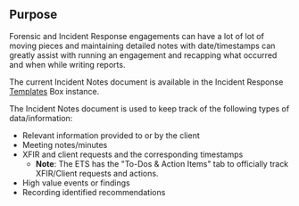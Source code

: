 ## Purpose
Forensic and Incident Response engagements can have a lot of lot of moving pieces and maintaining detailed notes with date/timestamps can greatly assist with running an engagement and recapping what occurred and when while writing reports. 

The current Incident Notes document is available in the Incident Response [Templates](https://ibm.ent.box.com/folder/53676630277) Box instance. 

The Incident Notes document is used to keep track of the following types of data/information:

 - Relevant information provided to or by the client
 - Meeting notes/minutes
 - XFIR and client requests and the corresponding timestamps
	 - **Note**: The ETS has the "To-Dos & Action Items" tab to officially track XFIR/Client requests and actions. 
 - High value events or findings
 - Recording identified recommendations
